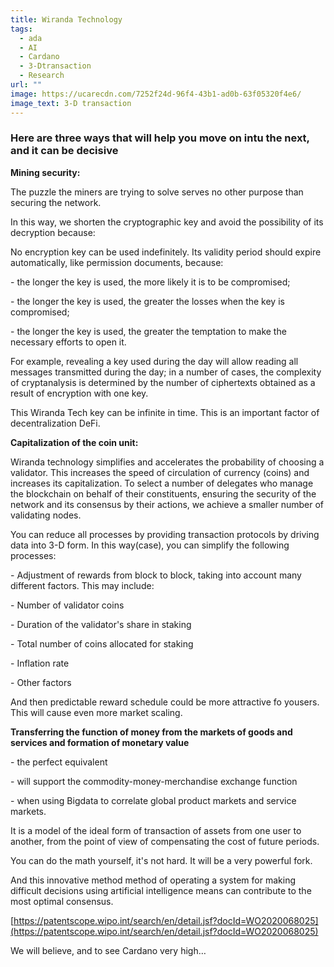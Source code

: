 ```yaml
---
title: Wiranda Technology
tags:
  - ada
  - AI
  - Cardano
  - 3-Dtransaction
  - Research
url: ""
image: https://ucarecdn.com/7252f24d-96f4-43b1-ad0b-63f05320f4e6/
image_text: 3-D transaction
---
```


### **Here are three ways that will help you move on intu the next, and it can be decisive**

**Mining security:**

The puzzle the miners are trying to solve serves no other purpose than securing the network.

In this way, we shorten the cryptographic key and avoid the possibility of its decryption because:

No encryption key can be used indefinitely. Its validity period should expire automatically, like permission documents, because:

\- the longer the key is used, the more likely it is to be compromised;

\- the longer the key is used, the greater the losses when the key is compromised;

\- the longer the key is used, the greater the temptation to make the necessary efforts to open it.

For example, revealing a key used during the day will allow reading all messages transmitted during the day; in a number of cases, the complexity of cryptanalysis is determined by the number of ciphertexts obtained as a result of encryption with one key.

This Wiranda Tech key can be infinite in time. This is an important factor of decentralization DeFi.

**Capitalization of the coin unit:**

Wiranda technology simplifies and accelerates the probability of choosing a validator. This increases the speed of circulation of currency (coins) and increases its capitalization. To select a number of delegates who manage the blockchain on behalf of their constituents, ensuring the security of the network and its consensus by their actions, we achieve a smaller number of validating nodes.

You can reduce all processes by providing transaction protocols by driving data into 3-D form. In this way(case), you can simplify the following processes:

\- Adjustment of rewards from block to block, taking into account many different factors. This may include:

\- Number of validator coins

\- Duration of the validator's share in staking

\- Total number of coins allocated for staking

\- Inflation rate

\- Other factors

And then predictable reward schedule could be more attractive fo yousers. This will cause even more market scaling.

**Transferring the function of money from the markets of goods and services and formation of monetary value**

\- the perfect equivalent

\- will support the commodity-money-merchandise exchange function

\- when using Bigdata to correlate global product markets and service markets.

It is a model of the ideal form of transaction of assets from one user to another, from the point of view of compensating the cost of future periods.

You can do the math yourself, it's not hard. It will be a very powerful fork.

And this innovative method method of operating a system for making difficult decisions using artificial intelligence means can contribute to the most optimal consensus.

[https://patentscope.wipo.int/search/en/detail.jsf?docId=WO2020068025](https://patentscope.wipo.int/search/en/detail.jsf?docId=WO2020068025)

We will believe, and to see Cardano very high…
